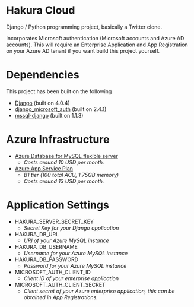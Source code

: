 # Hakura Cloud
Django / Python programming project, basically a Twitter clone.

Incorporates Microsoft authentication (Microsoft accounts and Azure AD accounts). This will require an Enterprise Application and App Registration on your Azure AD tenant if you want build this project yourself.

# Dependencies
This project has been built on the following
- [Django](https://www.djangoproject.com/) (built on 4.0.4)
- [django_microsoft_auth](https://github.com/AngellusMortis/django_microsoft_auth) (built on 2.4.1)
- [mssql-django](https://github.com/microsoft/mssql-django) (built on 1.1.3)

# Azure Infrastructure
- [Azure Database for MySQL flexible server](https://docs.microsoft.com/en-us/azure/mysql/flexible-server/)
    - _Costs around 10 USD per month._
- [Azure App Service Plan](https://docs.microsoft.com/en-us/azure/app-service/overview-hosting-plans)
  - _B1 tier (100 total ACU, 1.75GB memory)_
  - _Costs around 13 USD per month._
# Application Settings
- HAKURA_SERVER_SECRET_KEY
  - _Secret Key for your Django application_
- HAKURA_DB_URL
  - _URI of your Azure MySQL instance_
- HAKURA_DB_USERNAME
  - _Username for your Azure MySQL instance_
- HAKURA_DB_PASSWORD
  - _Password for your Azure MySQL instance_
- MICROSOFT_AUTH_CLIENT_ID
  - _Client ID of your enterprise application_
- MICROSOFT_AUTH_CLIENT_SECRET
  - _Client secret of your Azure enterprise application, this can be obtained in App Registrations._